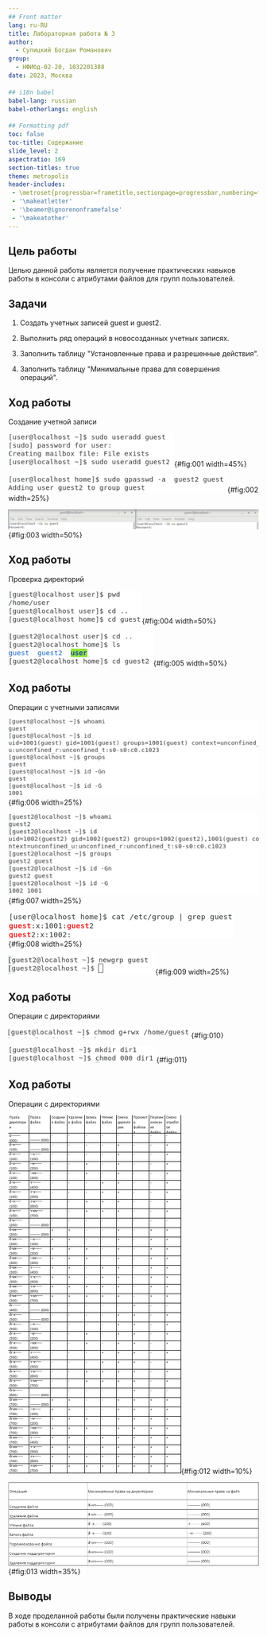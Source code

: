 ```yaml
---
## Front matter
lang: ru-RU
title: Лабораторная работа № 3
author:
  - Сулицкий Богдан Романович
group:
  - НФИбд-02-20, 1032201388
date: 2023, Москва

## i18n babel
babel-lang: russian
babel-otherlangs: english

## Formatting pdf
toc: false
toc-title: Содержание
slide_level: 2
aspectratio: 169
section-titles: true
theme: metropolis
header-includes:
 - \metroset{progressbar=frametitle,sectionpage=progressbar,numbering=fraction}
 - '\makeatletter'
 - '\beamer@ignorenonframefalse'
 - '\makeatother'
---
```


## Цель работы

Целью данной работы является получение практических навыков работы в консоли с атрибутами файлов для групп пользователей.

## Задачи

1. Создать учетных записей guest и guest2.

2. Выполнить ряд операций в новосозданных учетных записях.

3. Заполнить таблицу "Установленные права и разрешенные действия".

4. Заполнить таблицу "Минимальные права для совершения операций".

## Ход работы

Создание учетной записи

![Создание и настройка пароля учетной записи](./image/img1.png){#fig:001 width=45%}

![Добавление новосозданной учетной записи в группу](./image/img2.png){#fig:002 width=25%}

![Вход в учетные записи](./image/img3.png){#fig:003 width=50%}

## Ход работы

Проверка директорий

![Проверка текущей директории для guest](./image/img4.png){#fig:004 width=50%}

![Проверка текущей директории для guest2](./image/img5.png){#fig:005 width=50%}

## Ход работы

Операции с учетными записями

![Проверка данных пользователя guest](./image/img6.png){#fig:006 width=25%}

![Проверка данных пользователя guest2](./image/img7.png){#fig:007 width=25%}

![Проверка данных пользователя group](./image/img8.png){#fig:008 width=25%}

![Регистрация пользователя в группе](./image/img9.png){#fig:009 width=25%}

## Ход работы

Операции с директориями

![Изменение прав директории](./image/img10.png){#fig:010}

![Изменение прав поддиректории](./image/img11.png){#fig:011}

## Ход работы

Операции с директориями

![таблица «Установленные права и разрешённые действия»](./image/img12.png){#fig:012 width=10%}

![таблица «Установленные права и разрешённые действия»](./image/img13.png){#fig:013 width=35%}


## Выводы

В ходе проделанной работы были получены практические навыки работы в консоли с атрибутами файлов для групп пользователей.